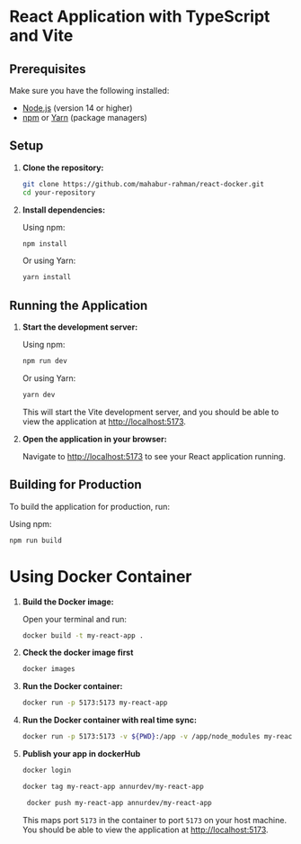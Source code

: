 # React Application with TypeScript and Vite

## Prerequisites

Make sure you have the following installed:

- [Node.js](https://nodejs.org/) (version 14 or higher)
- [npm](https://www.npmjs.com/) or [Yarn](https://yarnpkg.com/) (package managers)

## Setup

1. **Clone the repository:**

    ```bash
    git clone https://github.com/mahabur-rahman/react-docker.git
    cd your-repository
    ```

2. **Install dependencies:**

    Using npm:

    ```bash
    npm install
    ```

    Or using Yarn:

    ```bash
    yarn install
    ```

## Running the Application

1. **Start the development server:**

    Using npm:

    ```bash
    npm run dev
    ```

    Or using Yarn:

    ```bash
    yarn dev
    ```

    This will start the Vite development server, and you should be able to view the application at [http://localhost:5173](http://localhost:5173).

2. **Open the application in your browser:**

    Navigate to [http://localhost:5173](http://localhost:5173) to see your React application running.

## Building for Production

To build the application for production, run:

Using npm:

```bash
npm run build
```

# Using Docker Container

1. **Build the Docker image:**

    Open your terminal and run:

    ```bash
    docker build -t my-react-app .
    ```
    
2. **Check the docker image first**

    ```bash
    docker images
    ```


3. **Run the Docker container:**

    ```bash
    docker run -p 5173:5173 my-react-app
    ```

3. **Run the Docker container with real time sync:**

    ```bash
    docker run -p 5173:5173 -v ${PWD}:/app -v /app/node_modules my-react-app
    ```


4. **Publish your app in dockerHub**

    ```bash
    docker login
    ```

     ```bash
     docker tag my-react-app annurdev/my-react-app
    ```

    ```bash
     docker push my-react-app annurdev/my-react-app
    ```




    This maps port `5173` in the container to port `5173` on your host machine. You should be able to view the application at [http://localhost:5173](http://localhost:5173).

